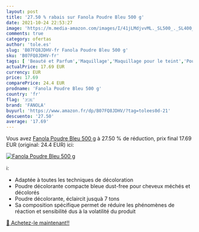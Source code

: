 ```yaml
---
layout: post
title: '27.50 % rabais sur Fanola Poudre Bleu 500 g'
date: 2021-10-24 22:53:27
image: 'https://m.media-amazon.com/images/I/41jLMdjvvML._SL500_._SL400_.jpg'
comments: true
category: ofertas
author: 'tole.es'
slug: 'B07FQ8JDHV-fr Fanola Poudre Bleu 500 g'
sku: 'B07FQ8JDHV-fr'
tags: [ 'Beauté et Parfum','Maquillage','Maquillage pour le teint','Poudres','fanola', ]
actualPrice: 17.69 EUR
currency: EUR
price: 17.69
comparePrice: 24.4 EUR
prodname: 'Fanola Poudre Bleu 500 g'
country: 'fr'
flag: '🇫🇷'
brand: 'FANOLA'
buyurl: 'https://www.amazon.fr/dp/B07FQ8JDHV/?tag=tolees0d-21'
descuento: '27.50'
average: '17.69'
---
```


Vous avez [Fanola Poudre Bleu 500 g](https://www.amazon.fr/dp/B07FQ8JDHV/?tag=tolees0d-21)  à  27.50 % de réduction, prix final  17.69 EUR (original: 24.4 EUR) ici:

[![Fanola Poudre Bleu 500 g](https://m.media-amazon.com/images/I/41jLMdjvvML._SL500_._SL400_.jpg)](https://www.amazon.fr/dp/B07FQ8JDHV/?tag=tolees0d-21)

ℹ️:

- Adaptée à toutes les techniques de décoloration
- Poudre décolorante compacte bleue dust-free pour cheveux méchés et décolorés
- Poudre décolorante, éclaircit jusquà 7 tons
- Sa composition spécifique permet de réduire les phénomènes de réaction et sensibilité dus à la volatilité du produit

[🛒 Achetez-le maintenant!!](https://www.amazon.fr/dp/B07FQ8JDHV/?tag=tolees0d-21)

